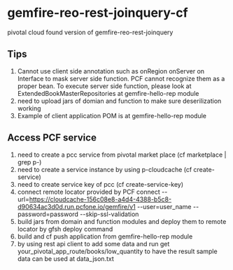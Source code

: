 # gemfire-reo-rest-joinquery-cf
pivotal cloud found version of gemfire-reo-rest-joinquery

## Tips
1. Cannot use client side annotation such as onRegion onServer on Interface to mask server side function. 
PCF cannot recognize them as a proper bean. To execute server side function, 
please look at ExtendedBookMasterRepositories at gemfire-hello-rep module
2. need to upload jars of domian and function to make sure deserilization working
3. Example of client application POM is at gemfire-hello-rep module

## Access PCF service
1. need to create a pcc service from pivotal market place (cf marketplace | grep p-)
2. need to create a service instance by using p-cloudcache (cf create-service)
3. need to create service key of pcc (cf create-service-key)
4. connect remote locator provided by PCF
connect --url=https://cloudcache-156c08e8-a4d4-4388-b5c8-d90634ac3d0d.run.pcfone.io/gemfire/v1 
    --user=user_name --password=password --skip-ssl-validation
5. build jars from domain and function modules and deploy them to remote locator by gfsh deploy command
6. build and cf push application from gemfire-hello-rep module
7. by using rest api client to add some data and run get your_pivotal_app_route/books/low_quantity to have the result
sample data can be used at data_json.txt

